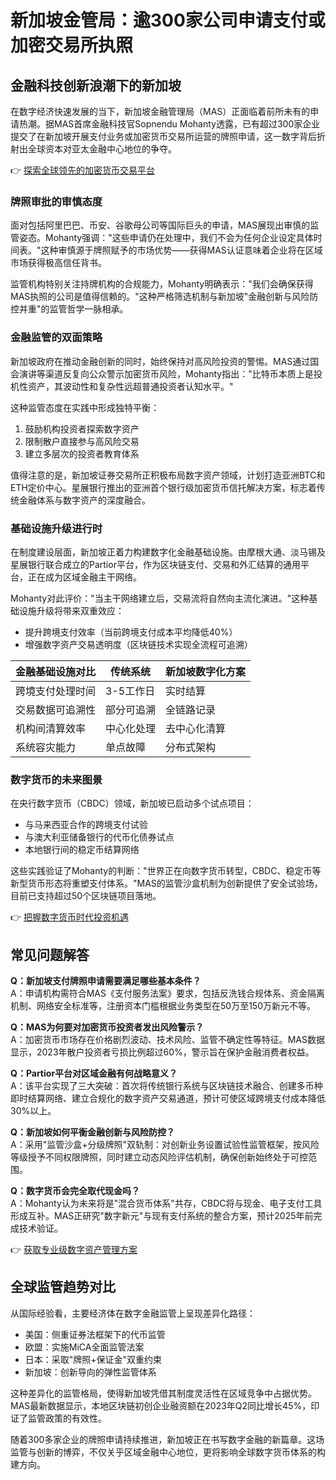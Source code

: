 # 新加坡金管局：逾300家公司申请支付或加密交易所执照

## 金融科技创新浪潮下的新加坡

在数字经济快速发展的当下，新加坡金融管理局（MAS）正面临着前所未有的申请热潮。据MAS首席金融科技官Sopnendu Mohanty透露，已有超过300家企业提交了在新加坡开展支付业务或加密货币交易所运营的牌照申请，这一数字背后折射出全球资本对亚太金融中心地位的争夺。

👉 [探索全球领先的加密货币交易平台](https://bit.ly/okx_welcome)

### 牌照审批的审慎态度

面对包括阿里巴巴、币安、谷歌母公司等国际巨头的申请，MAS展现出审慎的监管姿态。Mohanty强调："这些申请仍在处理中，我们不会为任何企业设定具体时间表。"这种审慎源于牌照赋予的市场优势——获得MAS认证意味着企业将在区域市场获得极高信任背书。

监管机构特别关注持牌机构的合规能力，Mohanty明确表示："我们会确保获得MAS执照的公司是值得信赖的。"这种严格筛选机制与新加坡"金融创新与风险防控并重"的监管哲学一脉相承。

### 金融监管的双面策略

新加坡政府在推动金融创新的同时，始终保持对高风险投资的警惕。MAS通过国会演讲等渠道反复向公众警示加密货币风险，Mohanty指出："比特币本质上是投机性资产，其波动性和复杂性远超普通投资者认知水平。"

这种监管态度在实践中形成独特平衡：
1. 鼓励机构投资者探索数字资产
2. 限制散户直接参与高风险交易
3. 建立多层次的投资者教育体系

值得注意的是，新加坡证券交易所正积极布局数字资产领域，计划打造亚洲BTC和ETH定价中心。星展银行推出的亚洲首个银行级加密货币信托解决方案，标志着传统金融体系与数字资产的深度融合。

### 基础设施升级进行时

在制度建设层面，新加坡正着力构建数字化金融基础设施。由摩根大通、淡马锡及星展银行联合成立的Partior平台，作为区块链支付、交易和外汇结算的通用平台，正在成为区域金融主干网络。

Mohanty对此评价："当主干网络建立后，交易流将自然向主流化演进。"这种基础设施升级将带来双重效应：
- 提升跨境支付效率（当前跨境支付成本平均降低40%）
- 增强数字资产交易透明度（区块链技术实现全流程可追溯）

| 金融基础设施对比          | 传统系统 | 新加坡数字化方案 |
|---------------------------|----------|------------------|
| 跨境支付处理时间          | 3-5工作日| 实时结算         |
| 交易数据可追溯性          | 部分可追溯| 全链路记录       |
| 机构间清算效率            | 中心化处理| 去中心化清算     |
| 系统容灾能力              | 单点故障 | 分布式架构       |

### 数字货币的未来图景

在央行数字货币（CBDC）领域，新加坡已启动多个试点项目：
- 与马来西亚合作的跨境支付试验
- 与澳大利亚储备银行的代币化债券试点
- 本地银行间的稳定币结算网络

这些实践验证了Mohanty的判断："世界正在向数字货币转型，CBDC、稳定币等新型货币形态将重塑支付体系。"MAS的监管沙盒机制为创新提供了安全试验场，目前已支持超过50个区块链项目落地。

👉 [把握数字货币时代投资机遇](https://bit.ly/okx_welcome)

## 常见问题解答

**Q：新加坡支付牌照申请需要满足哪些基本条件？**  
A：申请机构需符合MAS《支付服务法案》要求，包括反洗钱合规体系、资金隔离机制、网络安全标准等，注册资本门槛根据业务类型在50万至150万新元不等。

**Q：MAS为何要对加密货币投资者发出风险警示？**  
A：加密货币市场存在价格剧烈波动、技术风险、监管不确定性等特征。MAS数据显示，2023年散户投资者亏损比例超过60%，警示旨在保护金融消费者权益。

**Q：Partior平台对区域金融有何战略意义？**  
A：该平台实现了三大突破：首次将传统银行系统与区块链技术融合、创建多币种即时结算网络、建立合规化的数字资产交易通道，预计可使区域跨境支付成本降低30%以上。

**Q：新加坡如何平衡金融创新与风险防控？**  
A：采用"监管沙盒+分级牌照"双轨制：对创新业务设置试验性监管框架，按风险等级授予不同权限牌照，同时建立动态风险评估机制，确保创新始终处于可控范围。

**Q：数字货币会完全取代现金吗？**  
A：Mohanty认为未来将是"混合货币体系"共存，CBDC将与现金、电子支付工具形成互补。MAS正研究"数字新元"与现有支付系统的整合方案，预计2025年前完成技术验证。

👉 [获取专业级数字资产管理方案](https://bit.ly/okx_welcome)

## 全球监管趋势对比

从国际经验看，主要经济体在数字金融监管上呈现差异化路径：
- 美国：侧重证券法框架下的代币监管
- 欧盟：实施MiCA全面监管法案
- 日本：采取"牌照+保证金"双重约束
- 新加坡：创新导向的弹性监管体系

这种差异化的监管格局，使得新加坡凭借其制度灵活性在区域竞争中占据优势。MAS最新数据显示，本地区块链初创企业融资额在2023年Q2同比增长45%，印证了监管政策的有效性。

随着300多家企业的牌照申请持续推进，新加坡正在书写数字金融的新篇章。这场监管与创新的博弈，不仅关乎区域金融中心地位，更将影响全球数字货币体系的构建方向。